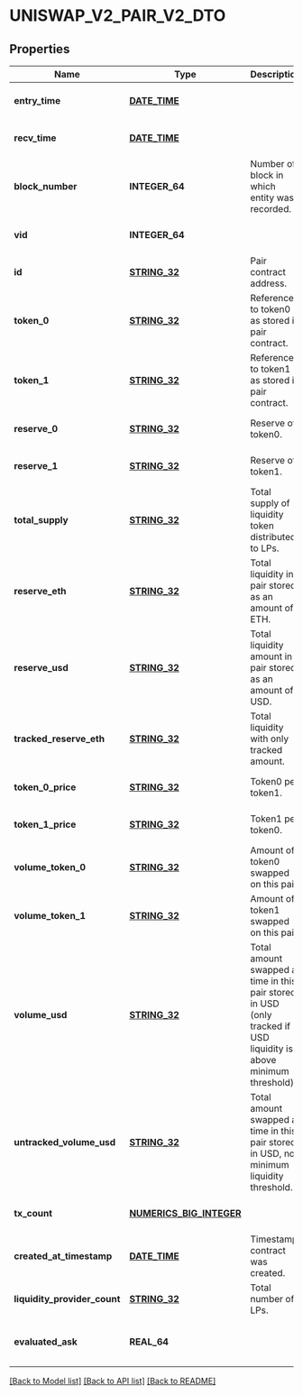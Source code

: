 # UNISWAP_V2_PAIR_V2_DTO

## Properties
Name | Type | Description | Notes
------------ | ------------- | ------------- | -------------
**entry_time** | [**DATE_TIME**](DATE_TIME.md) |  | [optional] [default to null]
**recv_time** | [**DATE_TIME**](DATE_TIME.md) |  | [optional] [default to null]
**block_number** | **INTEGER_64** | Number of block in which entity was recorded. | [optional] [default to null]
**vid** | **INTEGER_64** |  | [optional] [default to null]
**id** | [**STRING_32**](STRING_32.md) | Pair contract address. | [optional] [default to null]
**token_0** | [**STRING_32**](STRING_32.md) | Reference to token0 as stored in pair contract. | [optional] [default to null]
**token_1** | [**STRING_32**](STRING_32.md) | Reference to token1 as stored in pair contract. | [optional] [default to null]
**reserve_0** | [**STRING_32**](STRING_32.md) | Reserve of token0. | [optional] [default to null]
**reserve_1** | [**STRING_32**](STRING_32.md) | Reserve of token1. | [optional] [default to null]
**total_supply** | [**STRING_32**](STRING_32.md) | Total supply of liquidity token distributed to LPs. | [optional] [default to null]
**reserve_eth** | [**STRING_32**](STRING_32.md) | Total liquidity in pair stored as an amount of ETH. | [optional] [default to null]
**reserve_usd** | [**STRING_32**](STRING_32.md) | Total liquidity amount in pair stored as an amount of USD. | [optional] [default to null]
**tracked_reserve_eth** | [**STRING_32**](STRING_32.md) | Total liquidity with only tracked amount. | [optional] [default to null]
**token_0_price** | [**STRING_32**](STRING_32.md) | Token0 per token1. | [optional] [default to null]
**token_1_price** | [**STRING_32**](STRING_32.md) | Token1 per token0. | [optional] [default to null]
**volume_token_0** | [**STRING_32**](STRING_32.md) | Amount of token0 swapped on this pair. | [optional] [default to null]
**volume_token_1** | [**STRING_32**](STRING_32.md) | Amount of token1 swapped on this pair. | [optional] [default to null]
**volume_usd** | [**STRING_32**](STRING_32.md) | Total amount swapped all time in this pair stored in USD (only tracked if USD liquidity is above minimum threshold). | [optional] [default to null]
**untracked_volume_usd** | [**STRING_32**](STRING_32.md) | Total amount swapped all time in this pair stored in USD, no minimum liquidity threshold. | [optional] [default to null]
**tx_count** | [**NUMERICS_BIG_INTEGER**](Numerics.BigInteger.md) |  | [optional] [default to null]
**created_at_timestamp** | [**DATE_TIME**](DATE_TIME.md) | Timestamp contract was created. | [optional] [default to null]
**liquidity_provider_count** | [**STRING_32**](STRING_32.md) | Total number of LPs. | [optional] [default to null]
**evaluated_ask** | **REAL_64** |  | [optional] [readonly] [default to null]

[[Back to Model list]](../README.md#documentation-for-models) [[Back to API list]](../README.md#documentation-for-api-endpoints) [[Back to README]](../README.md)


